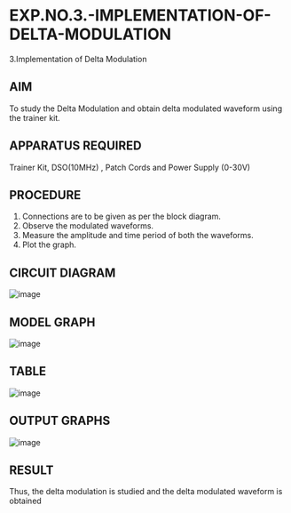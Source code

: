 # EXP.NO.3.-IMPLEMENTATION-OF-DELTA-MODULATION

3.Implementation of Delta Modulation 
  
## AIM    
 To study the Delta Modulation and obtain delta modulated waveform using the trainer kit. 
## APPARATUS REQUIRED
Trainer Kit, DSO(10MHz) , Patch Cords and Power Supply (0-30V)   
## PROCEDURE
1. Connections are to be given as per the block diagram.
2. Observe the modulated waveforms.
3. Measure the amplitude and time period of both the waveforms.
4. Plot the graph.


## CIRCUIT DIAGRAM
![image](https://github.com/user-attachments/assets/b51b5e9f-6e42-4aeb-b66a-3e522896727f)


## MODEL GRAPH
![image](https://github.com/user-attachments/assets/f892e9d2-914a-40e1-9ac5-a5c83227cf3d)


## TABLE
![image](https://github.com/user-attachments/assets/d726f790-a3a1-451f-9a27-30edb731435b)


## OUTPUT GRAPHS
![image](https://github.com/user-attachments/assets/1d7bedca-e847-423e-a350-1778ac2ccc7e)



## RESULT 
Thus, the delta modulation is studied and the delta modulated waveform is obtained
